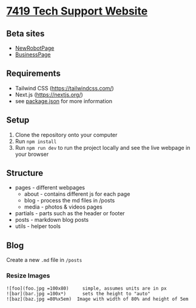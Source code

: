 # [7419 Tech Support Website](https://www.7419.tech/)

## Beta sites

- [NewRobotPage](https://7419Robot2022.surge.sh/)
- [BusinessPage](https://7419business.surge.sh/)
<!-- - [Media](https://7419media.surge.sh/) -->

## Requirements

- Tailwind CSS (https://tailwindcss.com/)
- Next.js (https://nextjs.org/)
- see [package.json](https://github.com/frc-7419/frc-7419.github.io/blob/main/package.json) for more information

## Setup

1. Clone the repository onto your computer
2. Run `npm install`
3. Run `npm run dev` to run the project locally and see the live webpage in your browser

## Structure

- pages - different webpages
  - about - contains different js for each page
  - blog - process the md files in /posts
  - media - photos & videos pages
- partials - parts such as the header or footer
- posts - markdown blog posts
- utils - helper tools

## Blog

Create a new `.md` file in `/posts`

### Resize Images

```
![foo](foo.jpg =100x80)     simple, assumes units are in px
![bar](bar.jpg =100x*)      sets the height to "auto"
![baz](baz.jpg =80%x5em)  Image with width of 80% and height of 5em
```
